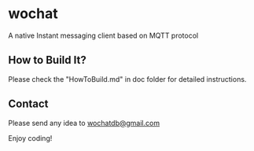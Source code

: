 # wochat

A native Instant messaging client based on MQTT protocol

## How to Build It?

Please check the "HowToBuild.md" in doc folder for detailed instructions.

## Contact
Please send any idea to wochatdb@gmail.com

Enjoy coding!

